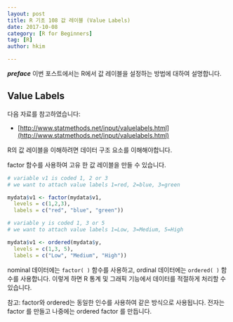 ```yaml
---
layout: post  
title: R 기초 108 값 레이블 (Value Labels)  
date: 2017-10-08  
category: [R for Beginners]  
tag: [R]  
author: hkim  

---
```


***preface*** 이번 포스트에서는 R에서 값 레이블을 설정하는 방법에 대하여 설명합니다.

## Value Labels

다음 자료를 참고하였습니다:  
- [http://www.statmethods.net/input/valuelabels.html](http://www.statmethods.net/input/valuelabels.html)


R의 값 레이블을 이해하려면 데이터 구조 요소를 이해해야합니다.

factor 함수를 사용하여 고유 한 값 레이블을 만들 수 있습니다.


```r
# variable v1 is coded 1, 2 or 3
# we want to attach value labels 1=red, 2=blue, 3=green

mydata$v1 <- factor(mydata$v1,
  levels = c(1,2,3),
  labels = c("red", "blue", "green"))
```

```r
# variable y is coded 1, 3 or 5
# we want to attach value labels 1=Low, 3=Medium, 5=High

mydata$v1 <- ordered(mydata$y,
  levels = c(1,3, 5),
  labels = c("Low", "Medium", "High"))
```

nominal 데이터에는 `factor( )` 함수를 사용하고, ordinal 데이터에는 `ordered( )` 함수를 사용합니다. 이렇게 하면 R 통계 및 그래픽 기능에서 데이터를 적절하게 처리할 수 있습니다.

참고: factor와 ordered는 동일한 인수를 사용하여 같은 방식으로 사용됩니다. 전자는 factor 를 만들고 나중에는 ordered factor 를 만듭니다.
